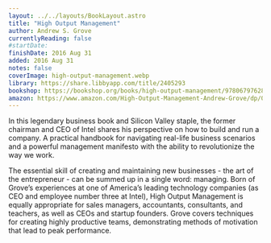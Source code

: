 ```yaml
---
layout: ../../layouts/BookLayout.astro
title: "High Output Management"
author: Andrew S. Grove
currentlyReading: false
#startDate:
finishDate: 2016 Aug 31
added: 2016 Aug 31
notes: false
coverImage: high-output-management.webp
library: https://share.libbyapp.com/title/2405293
bookshop: https://bookshop.org/books/high-output-management/9780679762881
amazon: https://www.amazon.com/High-Output-Management-Andrew-Grove/dp/0679762884
---
```


In this legendary business book and Silicon Valley staple, the former chairman and CEO of Intel shares his perspective on how to build and run a company. A practical handbook for navigating real-life business scenarios and a powerful management manifesto with the ability to revolutionize the way we work. 

The essential skill of creating and maintaining new businesses - the art of the entrepreneur - can be summed up in a single word: managing. Born of Grove’s experiences at one of America’s leading technology companies (as CEO and employee number three at Intel), High Output Management is equally appropriate for sales managers, accountants, consultants, and teachers, as well as CEOs and startup founders. Grove covers techniques for creating highly productive teams, demonstrating methods of motivation that lead to peak performance.  
